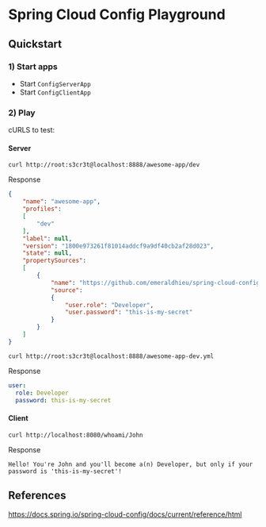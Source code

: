 # Spring Cloud Config Playground

## Quickstart

### 1) Start apps 

+ Start `ConfigServerApp`
+ Start `ConfigClientApp`

### 2) Play

cURLS to test:
  
#### Server

```shell
curl http://root:s3cr3t@localhost:8888/awesome-app/dev
``` 

Response
```json
{
    "name": "awesome-app",
    "profiles":
    [
        "dev"
    ],
    "label": null,
    "version": "1800e973261f81014addcf9a9df40cb2af28d023",
    "state": null,
    "propertySources":
    [
        {
            "name": "https://github.com/emeraldhieu/spring-cloud-config-playground.git/config/awesome-app/application-dev.yml",
            "source":
            {
                "user.role": "Developer",
                "user.password": "this-is-my-secret"
            }
        }
    ]
}
```

```shell
curl http://root:s3cr3t@localhost:8888/awesome-app-dev.yml
```

Response
```yaml
user:
  role: Developer
  password: this-is-my-secret
```

#### Client

```shell
curl http://localhost:8080/whoami/John
```

Response
```
Hello! You're John and you'll become a(n) Developer, but only if your password is 'this-is-my-secret'!
```

## References

https://docs.spring.io/spring-cloud-config/docs/current/reference/html
